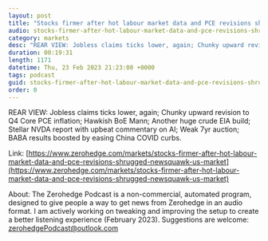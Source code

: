 ```yaml
---
layout: post
title: "Stocks firmer after hot labour market data and PCE revisions shrugged off - Newsquawk US Market Wrap"
audio: stocks-firmer-after-hot-labour-market-data-and-pce-revisions-shrugged-newsquawk-us-market-0
category: markets
desc: "REAR VIEW: Jobless claims ticks lower, again; Chunky upward revision to Q4 Core PCE inflation; Hawkish BoE Mann; Another huge crude EIA build; Stellar NVDA report with upbeat commentary on AI; Weak 7yr auction; BABA results boosted by easing China COVID curbs."
duration: 00:19:31
length: 1171
datetime: Thu, 23 Feb 2023 21:23:00 +0000
tags: podcast
guid: stocks-firmer-after-hot-labour-market-data-and-pce-revisions-shrugged-newsquawk-us-market-0
order: 0
---
```

REAR VIEW: Jobless claims ticks lower, again; Chunky upward revision to Q4 Core PCE inflation; Hawkish BoE Mann; Another huge crude EIA build; Stellar NVDA report with upbeat commentary on AI; Weak 7yr auction; BABA results boosted by easing China COVID curbs.

Link: [https://www.zerohedge.com/markets/stocks-firmer-after-hot-labour-market-data-and-pce-revisions-shrugged-newsquawk-us-market](https://www.zerohedge.com/markets/stocks-firmer-after-hot-labour-market-data-and-pce-revisions-shrugged-newsquawk-us-market)

About: The Zerohedge Podcast is a non-commercial, automated program, designed to give people a way to get news from Zerohedge in an audio format.  I am actively working on tweaking and improving the setup to create a better listening experience (February 2023).  Suggestions are welcome: [zerohedgePodcast@outlook.com](mailto:zerohedgePodcast@outlook.com)